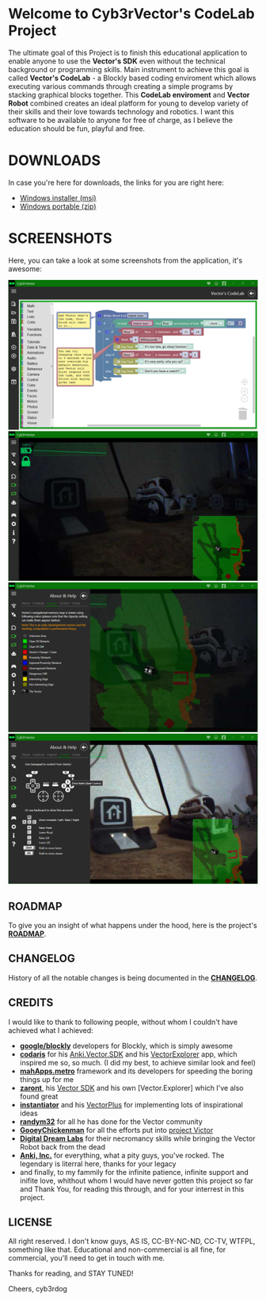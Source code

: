 # Welcome to Cyb3rVector's CodeLab Project

The ultimate goal of this Project is to finish this educational application to enable anyone to use the **Vector's SDK** even without the technical background or programming skills.
Main instrument to achieve this goal is called **Vector's CodeLab** - a Blockly based coding enviroment which allows executing various commands through creating a simple programs by stacking graphical blocks together.
This **CodeLab enviroment** and **Vector Robot** combined creates an ideal platform for young to develop variety of their skills and their love towards technology and robotics.
I want this software to be available to anyone for free of charge, as I believe the education should be fun, playful and free.

# DOWNLOADS

In case you're here for downloads, the links for you are right here:

- [Windows installer (msi)](http://vector.phact.cz/download/Cyb3rVector-v0.9.48.msi)
- [Windows portable (zip)](http://vector.phact.cz/download/Cyb3rVector-v0.9.48.zip)

# SCREENSHOTS

Here, you can take a look at some screenshots from the application, it's awesome:

![Screenshot 01](https://github.com/cyb3rdog/Cyb3rVector/blob/gh-pages/assets/images/screen_01.png)
![Screenshot 02](https://github.com/cyb3rdog/Cyb3rVector/blob/gh-pages/assets/images/screen_02.png)
![Screenshot 03](https://github.com/cyb3rdog/Cyb3rVector/blob/gh-pages/assets/images/screen_03.png)
![Screenshot 04](https://github.com/cyb3rdog/Cyb3rVector/blob/gh-pages/assets/images/screen_04.png)

## ROADMAP

To give you an insight of what happens under the hood, here is the project's [**ROADMAP**](https://github.com/cyb3rdog/Cyb3rVector/blob/main/ROADMAP.md).

## CHANGELOG

History of all the notable changes is being documented in the [**CHANGELOG**](https://github.com/cyb3rdog/Cyb3rVector/blob/main/CHANGELOG.md).

## CREDITS

I would like to thank to following people, without whom I couldn't have achieved what I achieved:

- [**google/blockly**](https://github.com/google/blockly) developers for Blockly, which is simply awesome
- [**codaris**](https://github.com/codaris) for his [Anki.Vector.SDK](https://github.com/codaris/Anki.Vector.SDK) and his [VectorExplorer](https://weekendrobot.com/vectorexplorer) app, which inspired me so, so much. (I did my best, to achieve similar look and feel)
- [**mahApps.metro**](https://github.com/MahApps/MahApps.Metro) framework and its developers for speeding the boring things up for me
- [**zaront**](https://github.com/zaront), his [Vector SDK](https://github.com/zaront/vector) and his own [Vector.Explorer] which I've also found great
- [**instantiator**](https://github.com/instantiator) and his [VectorPlus](https://github.com/instantiator/vector-plus) for implementing lots of inspirational ideas
- [**randym32**](https://github.com/randym32) for all he has done for the Vector community
- [**GooeyChickenman**](https://github.com/GooeyChickenman) for all the efforts put into [project Victor](https://github.com/GooeyChickenman/victor)
- [**Digital Dream Labs**](https://github.com/digital-dream-labs) for their necromancy skills while bringing the Vector Robot back from the dead
- [**Anki, Inc.**](https://github.com/anki) for everything, what a pity guys, you've rocked. The legendary is literral here, thanks for your legacy
- and finally, to my fammily for the infinite patience, infinite support and inifite love, whithout whom I would have never gotten this project so far
and Thank You, for reading this through, and for your interrest in this project.

## LICENSE

All right reserved. I don't know guys, AS IS, CC-BY-NC-ND, CC-TV, WTFPL, something like that.
Educational and non-commercial is all fine, for commercial, you'll need to get in touch with me.

Thanks for reading, and STAY TUNED!

Cheers,
cyb3rdog
